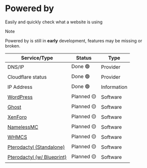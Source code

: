# Powered by

Easily and quickly check what a website is using

> [!NOTE]
> Powered by is still in **early** development, features may be missing or broken.

| Service/Type | Status | Type |
|---|---|---|
| DNS/IP | Done 🟢 | Provider |
| Cloudflare status | Done 🟢 | Provider |  
| IP Address | Done 🟢 | Information |
| [WordPress](https://wordpress.org/) | Planned 🟡 | Software | 
| [Ghost](https://ghost.org/) | Planned 🟡 | Software | 
| [XenForo](https://xenforo.com/) | Planned 🟡 | Software | 
| [NamelessMC](https://namelessmc.com/) | Planned 🟡 | Software |
| [WHMCS](https://www.whmcs.com/) | Planned 🟡 | Software |
| [Pterodactyl (Standalone)](https://pterodactyl.io/) | Planned 🟡 | Software |
| [Pterodactyl (w/ Blueprint)](https://blueprint.zip/) | Planned 🟡 | Software |